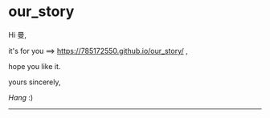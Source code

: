 # our_story

Hi 曼,

it's for you ==> https://785172550.github.io/our_story/ , 

hope you like it. 

yours sincerely,

_Hang_ :)

---------------

